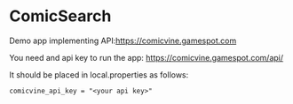 # ComicSearch
Demo app implementing API:https://comicvine.gamespot.com

You need and api key to run the app: https://comicvine.gamespot.com/api/

It should be placed in local.properties as follows:
```
comicvine_api_key = "<your api key>"
```
